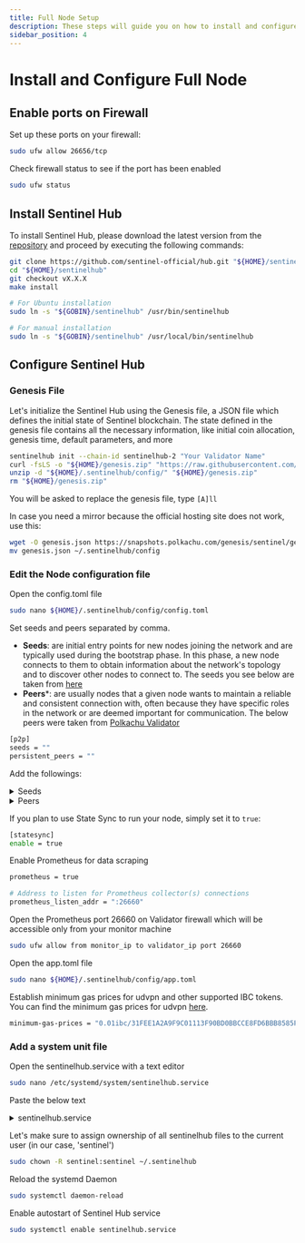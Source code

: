 ```yaml
---
title: Full Node Setup
description: These steps will guide you on how to install and configure the Sentinel hub
sidebar_position: 4
---
```


# Install and Configure Full Node

## Enable ports on Firewall

Set up these ports on your firewall:

```bash
sudo ufw allow 26656/tcp
```

Check firewall status to see if the port has been enabled

```bash
sudo ufw status
```

## Install Sentinel Hub

To install Sentinel Hub, please download the latest version from the [repository](https://github.com/sentinel-official/hub/releases) and proceed by executing the following commands:

```bash
git clone https://github.com/sentinel-official/hub.git "${HOME}/sentinelhub"
cd "${HOME}/sentinelhub"
git checkout vX.X.X
make install

# For Ubuntu installation
sudo ln -s "${GOBIN}/sentinelhub" /usr/bin/sentinelhub

# For manual installation
sudo ln -s "${GOBIN}/sentinelhub" /usr/local/bin/sentinelhub
```

## Configure Sentinel Hub

### Genesis File
Let's initialize the Sentinel Hub using the Genesis file, a JSON file which defines the initial state of Sentinel blockchain. The state defined in the genesis file contains all the necessary information, like initial coin allocation, genesis time, default parameters, and more

```bash
sentinelhub init --chain-id sentinelhub-2 "Your Validator Name"
curl -fsLS -o "${HOME}/genesis.zip" "https://raw.githubusercontent.com/sentinel-official/networks/main/sentinelhub-2/genesis.zip"
unzip -d "${HOME}/.sentinelhub/config/" "${HOME}/genesis.zip"
rm "${HOME}/genesis.zip"
```

You will be asked to replace the genesis file, type `[A]ll`

In case you need a mirror because the official hosting site does not work, use this:

```bash
wget -O genesis.json https://snapshots.polkachu.com/genesis/sentinel/genesis.json --inet4-only
mv genesis.json ~/.sentinelhub/config
```

### Edit the Node configuration file

Open the config.toml file

```bash
sudo nano ${HOME}/.sentinelhub/config/config.toml
```

Set seeds and peers separated by comma.
- **Seeds**: are initial entry points for new nodes joining the network and are typically used during the bootstrap phase. In this phase, a new node connects to them to obtain information about the network's topology and to discover other nodes to connect to. The seeds you see below are taken from [here](https://github.com/QuokkaStake/ansible/blob/master/group_vars/sentinelhub_2)
- **Peers***: are usually nodes that a given node wants to maintain a reliable and consistent connection with, often because they have specific roles in the network or are deemed important for communication. The below peers were taken from [Polkachu Validator](https://polkachu.com/live_peers/sentinel)


```bash title="${HOME}/.sentinelhub/config/config.toml"
[p2p]
seeds = ""
persistent_peers = ""
```

Add the followings:

<details>
<summary>Seeds</summary>
<p>

```bash
05fe2a7847fd27345250915fd06752c424f40651@85.222.234.135:26656,387027e3b1180d3a619cbbf3462704a490785963@54.176.90.228:26656,63bd9cfce0f0d274aad5b166dd06d829021aec43@121.78.247.243:56656,855807cc6a919c22ec943050ebb5c80b23724ed0@3.239.11.246:26656,8caefbf8f4318ecc93f2c901cf11470e4a16c818@161.97.135.122:26656,9174af5f16f74660cccf49f893d243949af45f7f@54.177.29.46:26656,9fa528bd2b9e7c80724a1d8a4e1a2a8a83e7d123@142.93.72.221:26656,a77f6a094578dad899e2f40e0626b4c6d4705311@3.36.165.232:26656,bd45a11390d16d128a9eeea3935b53d7a1a3c120@15.236.127.69:26656,cdb8dd7628460a546ce1594ca0bc0c20366514cf@34.72.64.178:26656,d1efceccb04ded9a604e5235f76da86872157d68@161.97.149.223:26656,e00b23444cc8dbb353d5faa765ab36cfc0116b57@83.60.98.134:28685,e5ee89bd4fc371c6a0e66d2b8daefd891b6b87b5@157.90.117.58:26656,f7ceb735606f90df7eb6cd987641876955b6e325@46.4.55.150:36656,05fe2a7847fd27345250915fd06752c424f40651@85.222.234.135:26656,387027e3b1180d3a619cbbf3462704a490785963@54.176.90.228:26656,63bd9cfce0f0d274aad5b166dd06d829021aec43@121.78.247.243:56656,855807cc6a919c22ec943050ebb5c80b23724ed0@3.239.11.246:26656,8caefbf8f4318ecc93f2c901cf11470e4a16c818@161.97.135.122:26656,9174af5f16f74660cccf49f893d243949af45f7f@54.177.29.46:26656,9fa528bd2b9e7c80724a1d8a4e1a2a8a83e7d123@142.93.72.221:26656,a77f6a094578dad899e2f40e0626b4c6d4705311@3.36.165.232:26656,bd45a11390d16d128a9eeea3935b53d7a1a3c120@15.236.127.69:26656,cdb8dd7628460a546ce1594ca0bc0c20366514cf@34.72.64.178:26656,d1efceccb04ded9a604e5235f76da86872157d68@161.97.149.223:26656,e00b23444cc8dbb353d5faa765ab36cfc0116b57@83.60.98.134:28685,e5ee89bd4fc371c6a0e66d2b8daefd891b6b87b5@157.90.117.58:26656,f7ceb735606f90df7eb6cd987641876955b6e325@46.4.55.150:36656,ebc272824924ea1a27ea3183dd0b9ba713494f83@sentinel.mainnet.peer.autostake.net:26706,ade4d8bc8cbe014af6ebdf3cb7b1e9ad36f412c0@seeds.polkachu.com:23956
```

</p>
</details>

<details>
<summary>Peers</summary>
<p>

```bash
f6ba2e3e719428d17b045b43585dd9dcca66e76b@135.181.129.122:14656,e7b825983d15eef809e929b44b2085dcec9d27b6@51.68.44.219:26556,c124ce0b508e8b9ed1c5b6957f362225659b5343@134.65.192.134:26656,9055a3f947fd5eb8027f2a6958026b68eea2da81@157.90.2.111:26656,dd51ff321f29b59b51eedb8682acb3a9f07d44a6@138.201.131.133:26656,1154ef380c350885aef8a2fae6dc308f6844594a@65.108.6.54:50656,00673903c9a12081c7713b6757f62a8c7d7ffcbf@51.159.110.196:26656,1cdf6c69df0a0da5de77bce15270baa0d709d936@51.159.15.87:26656,2a426a8a0070a6830bad32b96cd3da1b7b6a2faa@65.108.11.250:29656,d2d9596df39d9b57ab1f01b8dea1b346178bf6e4@63.33.136.84:26656,2d786027097ca30c5843cf9f11c14a270499d305@3.85.203.113:26656,9c42bcb0d931b6387b4f808f540139bcd5bda968@131.153.174.14:53656,b60ca3f9ec0d72773ed3ea10bdc7acb90e05dea2@51.161.87.126:26656,4506adc06a18029f5620570cfe8cf0144a550125@135.181.216.151:50656,4398bd773ac885b7365de3604eb487be10c54563@95.214.55.227:26706,f0e52da07b2de80d751108ae63c6b2f25b4685a7@23.88.77.182:23956,7a13027588da83f557a176608c785f79ede84564@66.172.36.135:26656,471518432477e31ea348af246c0b54095d41352c@169.155.47.161:26656,a8bf4b3586ad57190d2f60b0e12fc80c138776e7@65.108.234.18:26656,18248ce04952a7e8fab4092eeabff97f6faaeca5@172.105.118.223:26656,fde9b8ae8348c911a1cb149372fa527ed095cbdc@154.12.246.226:26656,c5315e5e43e8e718c7c926c75b651e398750a4f8@137.220.50.79:26656,adad660c3110c10ca0e2f5e434c2f54b9dcb4e60@212.95.53.148:26656,662ccbd8c9885ddff6800a707da3dc6b0c4ed49d@15.235.115.148:10001,694324d39f53d6e6a0f79d33f535d0ee4a96f74a@37.120.245.177:26656,fd1c929dc0c2ce6418b6ed31747469de6c7b15bb@159.223.62.122:26656,25ee0fc9ba93cfcbee369f8c1f8d5d3bf06d1b76@34.23.21.55:26656,99f7fe677d2b5262fe95fb21e3edc5b9fc16fc4f@218.102.97.67:26706,c462db7a9b0d0ac8d26bddf55ed3ebff13219e51@51.159.221.58:26656,b46d8fea2e951ba21594c047c8746ab6dc315cea@65.109.99.157:16604,1c3409fde1bfe7719df8c60c56284ee36b4940e5@88.205.101.222:26656,97e4468ac589eac505a800411c635b14511a61bb@164.152.162.52:26656,6b9054afcd76719a4262694478ede8233e6bd7fb@168.119.64.123:26656,fb71d5064bcb1819f1aa49bf78576b4818fe914f@135.181.28.89:14656,38df1e987161e459b8637ab09cb6cef71ebd5035@109.199.115.65:26656,356e02cf1bb1df0e34e5c9f0470c0ad677bee6d6@185.150.26.184:26656,1bd8ddc05c1c267789854a91ab1d5fd0f5aded15@146.19.24.61:26656,4e43a3028f9c5e2e072b9445176a116245a2558e@135.181.5.232:23956,ef48f35580cf0034e12ca05eafd202a0cc0b577b@75.119.148.134:26656,752240820f1518d37a3c786b8617b9e30727d320@65.21.96.69:27156,dfd4db1ad111c62c83fa300af0092b253773aecc@65.108.106.135:26686,182c428b5ff02dc44bdc20a782b28f0cea204bd4@170.39.193.124:26656,73ef1c0f9bc77fd925decf7fa41f22a35b5dc76d@185.38.19.3:26630,8ebf4283512f708c2aee9d52e37aa694a5ec597a@49.12.165.122:26103,0d9f4ae53eb69d4790e9633094b19e0ff18c6e82@5.10.24.84:26656,212151a8cc307cdc5ad18a174a5cb181fbc7a153@134.65.194.144:27057,5ace0e57784e34930360bf6cc00dd5265278f708@65.108.238.166:23956,45ed1c0498e1ba7894e1362d533583b8c0fa1ae7@136.243.67.189:23956,ada37df88e50dd6b04571f8aa010a700d953e89a@138.201.60.188:26656,09423cc26d5490db197f944908eb2a13ec1c1288@65.108.103.184:25656,6a535c17deedfa178c8bb9c863b0f646e42f978e@163.172.74.144:26656,e1be5e84e6f76bdc4d24d2f39830b6f50857e684@78.107.253.133:33656,89757803f40da51678451735445ad40d5b15e059@169.155.169.176:26656,ecfdb8448a098ba96dc4b379d4e121df96fd706c@172.172.233.101:26656,ee49aa4d21783178781ab7b08922e3a4e288d977@178.63.93.41:50656,39ebd409f6d7bf68276955ded8f44bb3703a3273@65.108.199.42:26656,26422b225939a310fe1022730b38149a69d7d97e@38.242.200.201:26656,578993078e27b2b5f0c205becd3ad263fb9c366b@192.99.4.66:26796,d6d3b940785d0135e53e38bc4639e1cbce47e983@88.99.199.5:26656,2ab3546280efea3be610c1ba89d3d0bdb3f3cf22@51.158.204.245:26656,9045af707b492d02d05a7865a126d80d15627d91@65.109.97.51:26656,e46ba943d251e353bfc1571a168affff30e420fa@65.108.235.36:21656,22efb76a378788caf3bfe3b1ee5e488585e00e6b@51.178.65.225:51656,062847a82a69469c582429235c1b86365b92294d@65.21.201.244:26706,c0ba6216feb4527d6259392f61506fd1ddacc9c9@37.77.107.133:26609,9cb35c25ad0054c8630ea7595a7c60bbc8050c69@54.195.97.95:26656,dc8f68628bf86052fc12223abb9c258b95d677de@95.217.198.248:26656,42aa73ec8d4ec2ffb1c460dde7419991062bd084@138.197.190.122:31981,4e1c2471efb89239fb04a4b75f9f87177fd91d00@169.155.171.37:26656,c07e0facb3ed082e75a4f1e49ea31570c00923c2@188.34.151.177:26656,b212d5740b2e11e54f56b072dc13b6134650cfb5@169.155.45.136:26656,c1db58c070a76784ec203bcb9d51bb6c60737fb7@142.132.131.184:26686,493c4bee520125dea7b93bbe054b0e3918130f3f@46.38.251.243:26656,5781d45c4cce9cc748cf19afdab11e3ec2b21147@116.202.243.94:26656,d1f02ec2c3447e7a218ece5a2aab8f114dece309@167.114.118.234:26796,87b8675bc38f3d309e8fbedb860dd68ded7597f4@202.61.251.234:26656,29136bb5225bf2d20a5d42cd5d2ebb51b8135e18@102.223.5.249:26656,1f95bc704608d6f3d42bfce58e0fefbaef818891@89.149.218.78:26656,e1b058e5cfa2b836ddaa496b10911da62dcf182e@169.155.168.109:26656,ebc272824924ea1a27ea3183dd0b9ba713494f83@195.3.223.168:26706,4c011a64e66a38df4139ad2af5e8fe0798d00624@65.109.97.249:23956,66d0d22dc5e1e542c200da1fc097dae5ea1f3b4e@195.201.175.156:17256,79fe75a45a0e917bb81735fa76d59386c8d4934c@159.89.12.179:26656,79d1dd52fd031dfe4bcb849a39c02b145f12bd8f@38.46.221.75:26656,a527530ec76a3aaac8e18af8b6e33ae1f8170210@154.26.136.5:26656,a2e82bcafc58910b8e0f6cf06ab4e4f1993784c0@202.81.235.65:26656,fb530884639768a9bd3ae5d32cd182ada1b19066@135.181.62.165:26656,d05d4f304a5e736b09b955da53f1d4076a1bcb2a@142.54.174.234:26656,824a44e2332d402969582fbbb3e40b2e8c4855de@207.148.0.61:26656,1ac6746cb5163fc90b6707df802fc1bb63e56035@45.10.26.114:26656,ae9242d78fc004e1c437c5749eb3c0cbab7e879d@159.65.228.219:26656
```

</p>
</details>

If you plan to use State Sync to run your node, simply set it to `true`:

```bash
[statesync]
enable = true
```

Enable Prometheus for data scraping

```bash
prometheus = true

# Address to listen for Prometheus collector(s) connections
prometheus_listen_addr = ":26660"
```

Open the Prometheus port 26660 on Validator firewall which will be accessible only from your monitor machine

```bash
sudo ufw allow from monitor_ip to validator_ip port 26660
```

Open the app.toml file

```bash
sudo nano ${HOME}/.sentinelhub/config/app.toml
```

Establish minimum gas prices for udvpn and other supported IBC tokens. You can find the minimum gas prices for udvpn [here](https://raw.githubusercontent.com/sentinel-official/networks/main/sentinelhub-2/minimum-gas-prices.txt).

```bash title="${HOME}/.sentinelhub/config/app.toml"
minimum-gas-prices = "0.01ibc/31FEE1A2A9F9C01113F90BD0BBCCE8FD6BBB8585FAF109A2101827DD1D5B95B8,0.1udvpn,0.01ibc/B1C0DDB14F25279A2026BC8794E12B259F8BDA546A3C5132CCAEE4431CE36783,0.01ibc/ED07A3391A112B175915CD8FAF43A2DA8E4790EDE12566649D0C2F97716B8518,0.01ibc/A8C2D23A1E6F95DA4E48BA349667E322BD7A6C996D8A4AAE8BA72E190F3D1477"
```

### Add a system unit file

Open the sentinelhub.service with a text editor

```bash
sudo nano /etc/systemd/system/sentinelhub.service
```

Paste the below text

<details>
<summary>sentinelhub.service</summary>
<p>

```bash title="/etc/systemd/system/sentinelhub.service"
[Unit]
Description=Sentinel Hub Daemon
After=network.target

[Service]
User=sentinel
Type=simple

# For Ubuntu installation
ExecStart=/usr/bin/sentinelhub start
# For Manual installation
ExecStart=/usr/local/bin/sentinelhub start

Restart=on-failure
StartLimitInterval=0
RestartSec=5
LimitNOFILE=1048576
LimitMEMLOCK=2048132

[Install]
WantedBy=multi-user.target
```

</p>
</details>

Let's make sure to assign ownership of all sentinelhub files to the current user (in our case, 'sentinel')

```bash
sudo chown -R sentinel:sentinel ~/.sentinelhub
```

Reload the systemd Daemon

```bash
sudo systemctl daemon-reload
```

Enable autostart of Sentinel Hub service

```bash
sudo systemctl enable sentinelhub.service
```